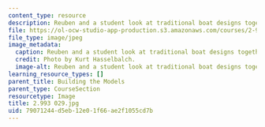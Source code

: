```yaml
---
content_type: resource
description: Reuben and a student look at traditional boat designs together.
file: https://ol-ocw-studio-app-production.s3.amazonaws.com/courses/2-993-special-topics-in-mechanical-engineering-the-art-and-science-of-boat-design-january-iap-2007/79071244d5eb12e01f66ae2f1055cd7b_2993029.jpg
file_type: image/jpeg
image_metadata:
  caption: Reuben and a student look at traditional boat designs together.
  credit: Photo by Kurt Hasselbalch.
  image-alt: Reuben and a student look at traditional boat designs together.
learning_resource_types: []
parent_title: Building the Models
parent_type: CourseSection
resourcetype: Image
title: 2.993 029.jpg
uid: 79071244-d5eb-12e0-1f66-ae2f1055cd7b
---
```

